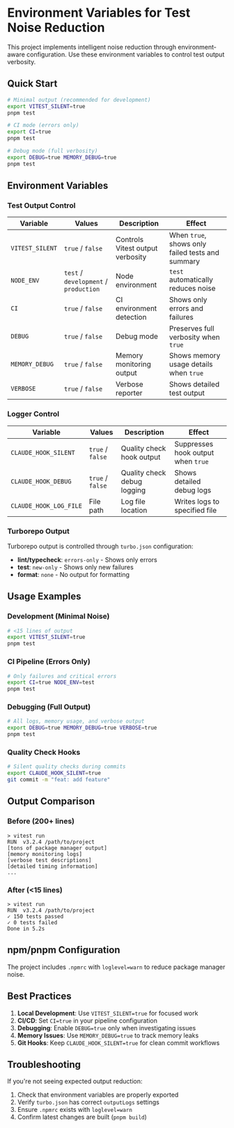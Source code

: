 # Environment Variables for Test Noise Reduction

This project implements intelligent noise reduction through environment-aware configuration. Use these environment variables to control test output verbosity.

## Quick Start

```bash
# Minimal output (recommended for development)
export VITEST_SILENT=true
pnpm test

# CI mode (errors only)
export CI=true
pnpm test

# Debug mode (full verbosity)
export DEBUG=true MEMORY_DEBUG=true
pnpm test
```

## Environment Variables

### Test Output Control

| Variable | Values | Description | Effect |
|----------|--------|-------------|--------|
| `VITEST_SILENT` | `true` / `false` | Controls Vitest output verbosity | When `true`, shows only failed tests and summary |
| `NODE_ENV` | `test` / `development` / `production` | Node environment | `test` automatically reduces noise |
| `CI` | `true` / `false` | CI environment detection | Shows only errors and failures |
| `DEBUG` | `true` / `false` | Debug mode | Preserves full verbosity when `true` |
| `MEMORY_DEBUG` | `true` / `false` | Memory monitoring output | Shows memory usage details when `true` |
| `VERBOSE` | `true` / `false` | Verbose reporter | Shows detailed test output |

### Logger Control

| Variable | Values | Description | Effect |
|----------|--------|-------------|--------|
| `CLAUDE_HOOK_SILENT` | `true` / `false` | Quality check hook output | Suppresses hook output when `true` |
| `CLAUDE_HOOK_DEBUG` | `true` / `false` | Quality check debug logging | Shows detailed debug logs |
| `CLAUDE_HOOK_LOG_FILE` | File path | Log file location | Writes logs to specified file |

### Turborepo Output

Turborepo output is controlled through `turbo.json` configuration:
- **lint/typecheck**: `errors-only` - Shows only errors
- **test**: `new-only` - Shows only new failures
- **format**: `none` - No output for formatting

## Usage Examples

### Development (Minimal Noise)
```bash
# <15 lines of output
export VITEST_SILENT=true
pnpm test
```

### CI Pipeline (Errors Only)
```bash
# Only failures and critical errors
export CI=true NODE_ENV=test
pnpm test
```

### Debugging (Full Output)
```bash
# All logs, memory usage, and verbose output
export DEBUG=true MEMORY_DEBUG=true VERBOSE=true
pnpm test
```

### Quality Check Hooks
```bash
# Silent quality checks during commits
export CLAUDE_HOOK_SILENT=true
git commit -m "feat: add feature"
```

## Output Comparison

### Before (200+ lines)
```
> vitest run
RUN  v3.2.4 /path/to/project
[tons of package manager output]
[memory monitoring logs]
[verbose test descriptions]
[detailed timing information]
...
```

### After (<15 lines)
```
> vitest run
RUN  v3.2.4 /path/to/project
✓ 150 tests passed
✓ 0 tests failed
Done in 5.2s
```

## npm/pnpm Configuration

The project includes `.npmrc` with `loglevel=warn` to reduce package manager noise.

## Best Practices

1. **Local Development**: Use `VITEST_SILENT=true` for focused work
2. **CI/CD**: Set `CI=true` in your pipeline configuration
3. **Debugging**: Enable `DEBUG=true` only when investigating issues
4. **Memory Issues**: Use `MEMORY_DEBUG=true` to track memory leaks
5. **Git Hooks**: Keep `CLAUDE_HOOK_SILENT=true` for clean commit workflows

## Troubleshooting

If you're not seeing expected output reduction:
1. Check that environment variables are properly exported
2. Verify `turbo.json` has correct `outputLogs` settings
3. Ensure `.npmrc` exists with `loglevel=warn`
4. Confirm latest changes are built (`pnpm build`)